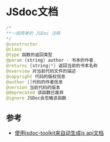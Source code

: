 # JSdoc文档
```java
/*
**一段简单的 JSDoc 注释
*/
@constructor
@class
@type 函数的返回类型
@param {string} author - 书本的作者.
@returns {string|*} 返回当前的书本名称
@overview 对当前代码文件的描述
@copyright 代码的版权信息
@author []代码的作者信息
@version 当前代码的版本
@deprecated 该函数已废弃
@ignore JSDoc会忽略该函数 
```

## 参考
- [使用jsdoc-toolkit来自动生成js api文档](https://www.cnblogs.com/asie-huang/p/3357425.html)